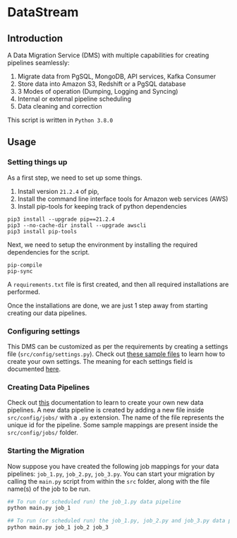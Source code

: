 # DataStream

## Introduction

A Data Migration Service (DMS) with multiple capabilities for creating pipelines seamlessly:
1. Migrate data from PgSQL, MongoDB, API services, Kafka Consumer
2. Store data into Amazon S3, Redshift or a PgSQL database
3. 3 Modes of operation (Dumping, Logging and Syncing)
4. Internal or external pipeline scheduling
5. Data cleaning and correction

This script is written in ```Python 3.8.0```

## Usage

### Setting things up

As a first step, we need to set up some things. 
1. Install version ```21.2.4``` of pip, 
2. Install the command line interface tools for Amazon web services (AWS)
3. Install pip-tools for keeping track of python dependencies

```
pip3 install --upgrade pip==21.2.4
pip3 --no-cache-dir install --upgrade awscli
pip3 install pip-tools
```

Next, we need to setup the environment by installing the required dependencies for the script.
```
pip-compile
pip-sync
```

A ```requirements.txt``` file is first created, and then all required installations are performed.

Once the installations are done, we are just 1 step away from starting creating our data pipelines.

### Configuring settings

This DMS can be customized as per the requirements by creating a settings file (```src/config/settings.py```). Check out [these sample files](sample_config/settings.py) to learn how to create your own settings. The meaning for each settings field is documented [here](src/config/README.md).

### Creating Data Pipelines

Check out [this](src/config/README.md) documentation to learn to create your own new data pipelines. A new data pipeline is created by adding a new file inside ```src/config/jobs/``` with a ```.py``` extension. The name of the file represents the unique id for the pipeline. Some sample mappings are present inside the ```src/config/jobs/``` folder.

### Starting the Migration

Now suppose you have created the following job mappings for your data pipelines: ```job_1.py```, ```job_2.py```, ```job_3.py```. You can start your migration by calling the ```main.py``` script from within the ```src``` folder, along with the file name(s) of the job to be run.

```python
## To run (or scheduled run) the job_1.py data pipeline
python main.py job_1
```

```python
## To run (or scheduled run) the job_1.py, job_2.py and job_3.py data pipeline together
python main.py job_1 job_2 job_3
```